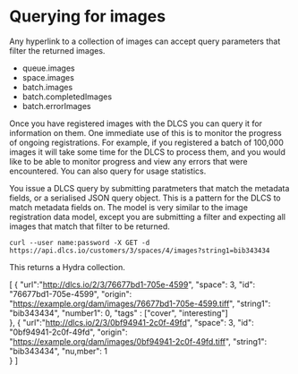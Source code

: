 # Querying for images

Any hyperlink to a collection of images can accept query parameters that filter the returned images.

* queue.images
* space.images
* batch.images
* batch.completedImages
* batch.errorImages

Once you have registered images with the DLCS you can query it for information on them. One immediate use of this is to monitor the progress of ongoing registrations. For example, if you registered a batch of 100,000 images it will take some time for the DLCS to process them, and you would like to be able to monitor progress and view any errors that were encountered. You can also query for usage statistics.

You issue a DLCS query by submitting paratmeters that match the metadata fields, or a serialised JSON query object. This is a pattern for the DLCS to match metadata fields on. The model is very similar to the image registration data model, except you are submitting a filter and expecting all images that match that filter to be returned.

```
curl --user name:password -X GET -d https://api.dlcs.io/customers/3/spaces/4/images?string1=bib343434
```

This returns a Hydra collection.

[
    {
        "url":"http://dlcs.io/2/3/76677bd1-705e-4599",
        "space": 3,
        "id": "76677bd1-705e-4599",
        "origin": "https://example.org/dam/images/76677bd1-705e-4599.tiff",
        "string1": "bib343434",
        "number1": 0,
        "tags" : ["cover", "interesting"]        
    },
    {
        "url":"http://dlcs.io/2/3/0bf94941-2c0f-49fd",
        "space": 3,
        "id": "0bf94941-2c0f-49fd",
        "origin": "https://example.org/dam/images/0bf94941-2c0f-49fd.tiff",
        "string1": "bib343434",
        "nu,mber": 1     
    }
]



